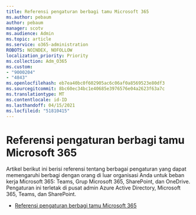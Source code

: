 ```yaml
---
title: Referensi pengaturan berbagi tamu Microsoft 365
ms.author: pebaum
author: pebaum
manager: scotv
ms.audience: Admin
ms.topic: article
ms.service: o365-administration
ROBOTS: NOINDEX, NOFOLLOW
localization_priority: Priority
ms.collection: Adm_O365
ms.custom:
- "9000204"
- "4843"
ms.openlocfilehash: eb7ea40bc0f602905ac6c06af0a8569523e80df3
ms.sourcegitcommit: 8bc60ec34bc1e40685e3976576e04a2623f63a7c
ms.translationtype: MT
ms.contentlocale: id-ID
ms.lasthandoff: 04/15/2021
ms.locfileid: "51810415"
---
```

# <a name="microsoft-365-guest-sharing-settings-reference"></a>Referensi pengaturan berbagi tamu Microsoft 365

Artikel berikut ini berisi referensi tentang berbagai pengaturan yang dapat memengaruhi berbagi dengan orang di luar organisasi Anda untuk beban kerja Microsoft 365: Teams, Grup Microsoft 365, SharePoint, dan OneDrive. Pengaturan ini terletak di pusat admin Azure Active Directory, Microsoft 365, Teams, dan SharePoint.

- [Referensi pengaturan berbagi tamu Microsoft 365](https://docs.microsoft.com/microsoft-365/solutions/microsoft-365-guest-settings?view=o365-worldwide)
